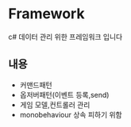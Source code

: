 # Framework
c# 데이터 관리 위한 프레임워크 입니다

## 내용
- 커맨드패턴
- 옵저버패턴(이벤트 등록,send)
- 게임 모델,컨트롤러 관리
- monobehaviour 상속 피하기 위함
